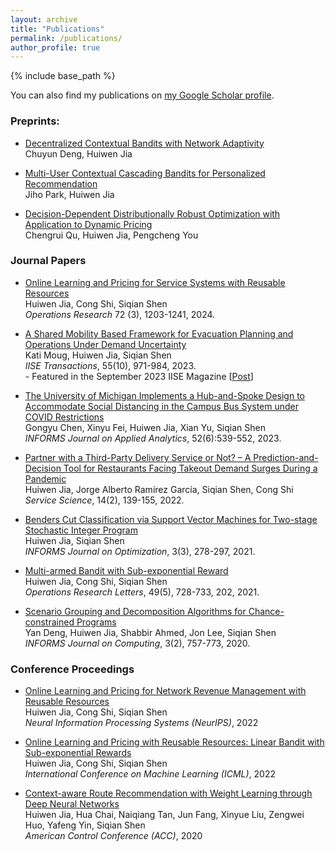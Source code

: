 ```yaml
---
layout: archive
title: "Publications"
permalink: /publications/
author_profile: true
---
```


{% include base_path %}

You can also find my publications on [my Google Scholar profile](https://scholar.google.com/citations?user=g4BaPJsAAAAJ&hl=en). 

### Preprints:
* [Decentralized Contextual Bandits with Network Adaptivity](https://www.arxiv.org/abs/2508.13411)\
  Chuyun Deng, Huiwen Jia

* [Multi-User Contextual Cascading Bandits for Personalized Recommendation](https://arxiv.org/abs/2508.13981)\
  Jiho Park, Huiwen Jia

* [Decision-Dependent Distributionally Robust Optimization with Application to Dynamic Pricing](https://arxiv.org/abs/2508.06965)\
  Chengrui Qu, Huiwen Jia, Pengcheng You

### Journal Papers
* [Online Learning and Pricing for Service Systems with Reusable Resources](https://papers.ssrn.com/sol3/papers.cfm?abstract_id=3755902)\
  Huiwen Jia, Cong Shi, Siqian Shen\
  *Operations Research* 72 (3), 1203-1241, 2024.
  
* [A Shared Mobility Based Framework for Evacuation Planning and Operations Under Demand Uncertainty](https://optimization-online.org/2020/08/7963/)\
  Kati Moug, Huiwen Jia, Siqian Shen\
  *IISE Transactions*, 55(10), 971-984, 2023.\
      - Featured in the September 2023 IISE Magazine [[Post](https://www.linkedin.com/posts/iise-transactions-120536213_2023-09-activity-7102292764909850625-xGYZ/?utm_source=share&utm_medium=member_desktop)]
  
* [The University of Michigan Implements a Hub-and-Spoke Design to Accommodate Social Distancing in the Campus Bus System under COVID Restrictions](https://arxiv.org/abs/2010.10630) \
  Gongyu Chen, Xinyu Fei, Huiwen Jia, Xian Yu, Siqian Shen\
  *INFORMS Journal on Applied Analytics*, 52(6):539-552, 2023.
  
* [Partner with a Third-Party Delivery Service or Not? – A Prediction-and-Decision Tool for Restaurants Facing Takeout Demand Surges During a Pandemic](https://papers.ssrn.com/sol3/papers.cfm?abstract_id=3734018)\
  Huiwen Jia, Jorge Alberto Ramírez García, Siqian Shen, Cong Shi\
  *Service Science*, 14(2), 139-155, 2022.
  
* [Benders Cut Classification via Support Vector Machines for Two-stage Stochastic Integer Program](https://pubsonline.informs.org/doi/10.1287/ijoo.2019.0050)\
  Huiwen Jia, Siqian Shen\
  *INFORMS Journal on Optimization*, 3(3), 278-297, 2021.
  
* [Multi-armed Bandit with Sub-exponential Reward](https://doi.org/10.1016/j.orl.2021.08.004)\
  Huiwen Jia, Cong Shi, Siqian Shen\
  *Operations Research Letters*, 49(5), 728-733, 202, 2021. 
  
* [Scenario Grouping and Decomposition Algorithms for Chance-constrained Programs](https://pubsonline.informs.org/doi/10.1287/ijoc.2020.0970)\
  Yan Deng, Huiwen Jia, Shabbir Ahmed, Jon Lee, Siqian Shen\
  *INFORMS Journal on Computing*, 3(2), 757-773, 2020.

### Conference Proceedings
* [Online Learning and Pricing for Network Revenue Management with Reusable Resources](https://proceedings.neurips.cc/paper_files/paper/2022/file/1f01cdfd07f0ec78124627cf32d0d83c-Paper-Conference.pdf)\
  Huiwen Jia, Cong Shi, Siqian Shen\
  *Neural Information Processing Systems (NeurIPS)*, 2022
  
* [Online Learning and Pricing with Reusable Resources: Linear Bandit with Sub-exponential Rewards](https://proceedings.mlr.press/v162/jia22c/jia22c.pdf)\
  Huiwen Jia, Cong Shi, Siqian Shen\
  *International Conference on Machine Learning (ICML)*, 2022
  
* [Context-aware Route Recommendation with Weight Learning through Deep Neural Networks](https://ieeexplore.ieee.org/abstract/document/9147524)\
  Huiwen Jia, Hua Chai, Naiqiang Tan, Jun Fang, Xinyue Liu, Zengwei Huo, Yafeng Yin, Siqian Shen\
  *American Control Conference (ACC)*, 2020
